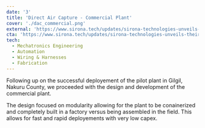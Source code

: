 ```yaml
---
date: '3'
title: 'Direct Air Capture - Commercial Plant'
cover: './dac_commercial.png'
external: 'https://www.sirona.tech/updates/sirona-technologies-unveils-their-first-commercial-container'
cta: 'https://www.sirona.tech/updates/sirona-technologies-unveils-their-first-commercial-container'
tech:
  - Mechatronics Engineering
  - Automation
  - Wiring & Harnesses
  - Fabrication
---
```


Following up on the successful deployement of the pilot plant in Gilgil, Nakuru County, we proceeded with the design and development of the commercial plant.

The design focused on modularity allowing for the plant to be conainerized and completely built in a factory versus being assembled in the field. This allows for fast and rapid deployements with very low capex.
